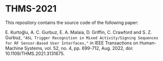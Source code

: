 # THMS-2021

This repository contains the source code of the following paper:

E. Kurtoğlu, A. C. Gurbuz, E. A. Malaia, D. Griffin, C. Crawford and S. Z. Gurbuz, `"ASL Trigger Recognition in Mixed Activity/Signing Sequences for RF Sensor-Based User Interfaces,"` in IEEE Transactions on Human-Machine Systems, vol. 52, no. 4, pp. 699-712, Aug. 2022, doi: 10.1109/THMS.2021.3131675.

